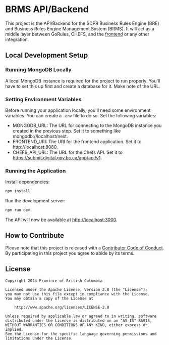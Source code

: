 # BRMS API/Backend

This project is the API/Backend for the SDPR Business Rules Engine (BRE) and Business Rules Engine Management System (BRMS). It will act as a middle layer between GoRules, CHEFS, and the [frontend](https://github.com/bcgov/brms-simulator-frontend) or any other integration.

## Local Development Setup

### Running MongoDB Locally

A local MongoDB instance is required for the project to run properly. You'll have to set this up first and create a database for it. Make note of the URL.

### Setting Environment Variables

Before running your application locally, you'll need some environment variables. You can create a `.env` file to do so. Set the following variables:

- MONGODB_URL: The URL for connecting to the MongoDB instance you created in the previous step. Set it to something like mongodb://localhost/nest.
- FRONTEND_URI: The URI for the frontend application. Set it to http://localhost:8080.
- CHEFS_API_URL: The URL for the Chefs API. Set it to https://submit.digital.gov.bc.ca/app/api/v1.

### Running the Application

Install dependencies:

```bash
npm install
```

Run the development server:

```bash
npm run dev
```

The API will now be available at [http://localhost:3000](http://localhost:3000).

## How to Contribute

Please note that this project is released with a [Contributor Code of Conduct](CODE_OF_CONDUCT.md). By participating in this project you agree to abide by its terms.

## License

```
Copyright 2024 Province of British Columbia

Licensed under the Apache License, Version 2.0 (the "License");
you may not use this file except in compliance with the License.
You may obtain a copy of the License at

    http://www.apache.org/licenses/LICENSE-2.0

Unless required by applicable law or agreed to in writing, software
distributed under the License is distributed on an "AS IS" BASIS,
WITHOUT WARRANTIES OR CONDITIONS OF ANY KIND, either express or implied.
See the License for the specific language governing permissions and
limitations under the License.
```
